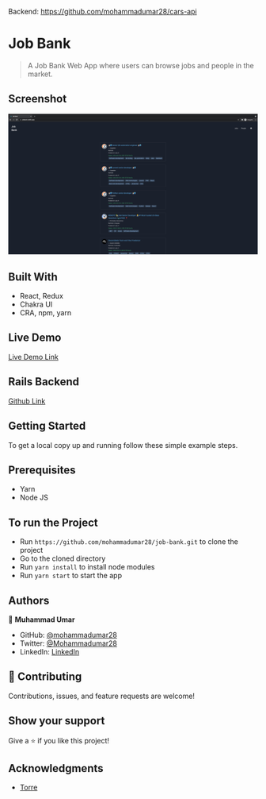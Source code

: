 Backend: https://github.com/mohammadumar28/cars-api

# Job Bank

> A Job Bank Web App where users can browse jobs and people in the market.

## Screenshot

![Screenshot](screenshot.png)

## Built With

- React, Redux
- Chakra UI
- CRA, npm, yarn

## Live Demo

[Live Demo Link](https://jobbank.netlify.app/)

## Rails Backend

[Github Link](https://github.com/mohammadumar28/job-bank-backend)

## Getting Started

To get a local copy up and running follow these simple example steps.

## Prerequisites

- Yarn
- Node JS

## To run the Project

- Run `https://github.com/mohammadumar28/job-bank.git` to clone the project
- Go to the cloned directory
- Run `yarn install` to install node modules
- Run `yarn start` to start the app

## Authors

👤 **Muhammad Umar**

- GitHub: [@mohammadumar28](https://github.com/mohammadumar28)
- Twitter: [@Mohammadumar28](https://twitter.com/cmdumar)
- LinkedIn: [LinkedIn](https://www.linkedin.com/in/cmdumar/)

## 🤝 Contributing

Contributions, issues, and feature requests are welcome!

## Show your support

Give a ⭐️ if you like this project!

## Acknowledgments

- [Torre](https://torre.co/)

